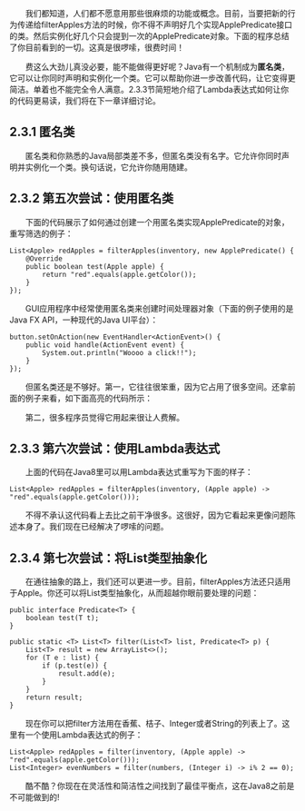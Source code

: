 &emsp;&emsp;我们都知道，人们都不愿意用那些很麻烦的功能或概念。目前，当要把新的行为传递给filterApples方法的时候，你不得不声明好几个实现ApplePredicate接口的类。然后实例化好几个只会提到一次的ApplePredicate对象。下面的程序总结了你目前看到的一切。这真是很啰嗦，很费时间！

&emsp;&emsp;费这么大劲儿真没必要，能不能做得更好呢？Java有一个机制成为**匿名类**，它可以让你同时声明和实例化一个类。它可以帮助你进一步改善代码，让它变得更简洁。单着也不能完全令人满意。2.3.3节简短地介绍了Lambda表达式如何让你的代码更易读，我们将在下一章详细讨论。

## 2.3.1 匿名类

&emsp;&emsp;匿名类和你熟悉的Java局部类差不多，但匿名类没有名字。它允许你同时声明并实例化一个类。换句话说，它允许你随用随建。

## 2.3.2 第五次尝试：使用匿名类

&emsp;&emsp;下面的代码展示了如何通过创建一个用匿名类实现ApplePredicate的对象，重写筛选的例子：
```
List<Apple> redApples = filterApples(inventory, new ApplePredicate() {
    @Override
    public boolean test(Apple apple) {
        return "red".equals(apple.getColor());
    }
});
```
&emsp;&emsp;GUI应用程序中经常使用匿名类来创建时间处理器对象（下面的例子使用的是Java FX API，一种现代的Java UI平台）：
```
button.setOnAction(new EventHandler<ActionEvent>() {
    public void handle(ActionEvent event) {
        System.out.println("Woooo a click!!");
    }
});
```

&emsp;&emsp;但匿名类还是不够好。第一，它往往很笨重，因为它占用了很多空间。还拿前面的例子来看，如下面高亮的代码所示：

&emsp;&emsp;第二，很多程序员觉得它用起来很让人费解。

## 2.3.3 第六次尝试：使用Lambda表达式

&emsp;&emsp;上面的代码在Java8里可以用Lambda表达式重写为下面的样子：
```
List<Apple> redApples = filterApples(inventory, (Apple apple) -> "red".equals(apple.getColor()));
```

&emsp;&emsp;不得不承认这代码看上去比之前干净很多。这很好，因为它看起来更像问题陈述本身了。我们现在已经解决了啰嗦的问题。

## 2.3.4 第七次尝试：将List类型抽象化

&emsp;&emsp;在通往抽象的路上，我们还可以更进一步。目前，filterApples方法还只适用于Apple。你还可以将List类型抽象化，从而超越你眼前要处理的问题：
```
public interface Predicate<T> {
    boolean test(T t);
}

public static <T> List<T> filter(List<T> list, Predicate<T> p) {
    List<T> result = new ArrayList<>();
    for (T e : list) {
        if (p.test(e)) {
            result.add(e);
        }
    }
    return result;
}
```
&emsp;&emsp;现在你可以把filter方法用在香蕉、桔子、Integer或者String的列表上了。这里有一个使用Lambda表达式的例子：
```
List<Apple> redApples = filter(inventory, (Apple apple) -> "red".equals(apple.getColor()));
List<Integer> evenNumbers = filter(numbers, (Integer i) -> i% 2 == 0);
```
&emsp;&emsp;酷不酷？你现在在灵活性和简洁性之间找到了最佳平衡点，这在Java8之前是不可能做到的!